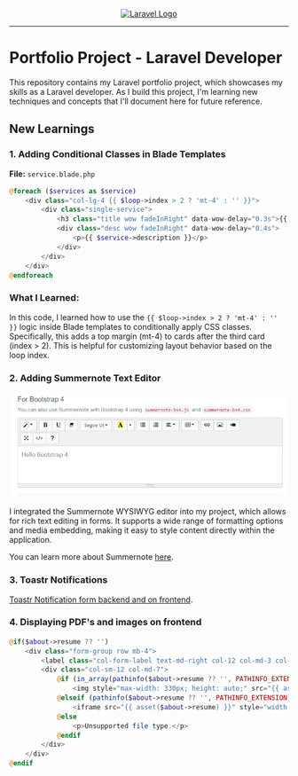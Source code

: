 <p align="center"><a href="https://laravel.com" target="_blank"><img src="https://raw.githubusercontent.com/laravel/art/master/logo-lockup/5%20SVG/2%20CMYK/1%20Full%20Color/laravel-logolockup-cmyk-red.svg" width="400" alt="Laravel Logo"></a></p>

---
# Portfolio Project - Laravel Developer
This repository contains my Laravel portfolio project, which showcases my skills as a Laravel developer. As I build this project, I'm learning new techniques and concepts that I'll document here for future reference.

## New Learnings

### 1. Adding Conditional Classes in Blade Templates
**File:** `service.blade.php`

```php
@foreach ($services as $service)
    <div class="col-lg-4 {{ $loop->index > 2 ? 'mt-4' : '' }}">
        <div class="single-service">
            <h3 class="title wow fadeInRight" data-wow-delay="0.3s">{{ $service->name }}</h3>
            <div class="desc wow fadeInRight" data-wow-delay="0.4s">
                <p>{{ $service->description }}</p>
            </div>
        </div>
    </div>
@endforeach
```
### What I Learned:
In this code, I learned how to use the ```{{ $loop->index > 2 ? 'mt-4' : '' }}``` logic inside Blade templates to conditionally apply CSS classes. Specifically, this adds a top margin (mt-4) to cards after the third card (index > 2). This is helpful for customizing layout behavior based on the loop index.

### 2. Adding Summernote Text Editor
![Summernote Text Editor](./readme-images/summernote.png)

I integrated the Summernote WYSIWYG editor into my project, which allows for rich text editing in forms. It supports a wide range of formatting options and media embedding, making it easy to style content directly within the application.

You can learn more about Summernote [here](https://summernote.org/).

### 3. Toastr Notifications
[Toastr Notification form backend and on frontend](https://github.com/yoeunes/toastr).

### 4. Displaying PDF's and images on frontend
```php
@if($about->resume ?? '')
    <div class="form-group row mb-4">
        <label class="col-form-label text-md-right col-12 col-md-3 col-lg-3">Previous Image/PDF</label>
        <div class="col-sm-12 col-md-7">
            @if (in_array(pathinfo($about->resume ?? '', PATHINFO_EXTENSION), ['jpg', 'jpeg', 'png', 'gif']))
                <img style="max-width: 330px; height: auto;" src="{{ asset($about->resume) }}" alt="">
            @elseif (pathinfo($about->resume ?? '', PATHINFO_EXTENSION) === 'pdf')
                <iframe src="{{ asset($about->resume) }}" style="width:100%; height:500px;" frameborder="0"></iframe>
            @else
                <p>Unsupported file type.</p>
            @endif
        </div>
    </div>
@endif
```

